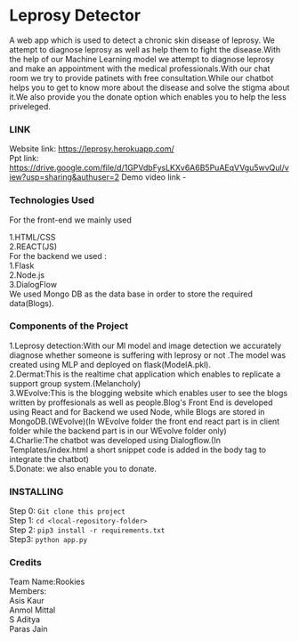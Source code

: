 # Leprosy Detector
A web app which is used to detect a chronic skin disease of leprosy. We attempt to diagnose leprosy as well as help them to fight the disease.With the help of our Machine Learning model we attempt to diagnose leprosy and make an appointment with the medical professionals.With our chat room we try to provide patinets with free consultation.While our chatbot helps you to get to know more about the disease and solve the stigma about it.We also provide you the donate option which enables you to help the less priveleged.  
### LINK
Website link: https://leprosy.herokuapp.com/ <br>
Ppt link: https://drive.google.com/file/d/1GPVdbFysLKXv6A6B5PuAEqVVgu5wvQul/view?usp=sharing&authuser=2
Demo video link - 

### Technologies Used
For the front-end we mainly used 

1.HTML/CSS<br>
2.REACT(JS)<br>
For the backend we used :<br>
1.Flask<br>
2.Node.js<br>
3.DialogFlow<br>
We used Mongo DB as the data base in order to store the required data(Blogs).
### Components of the Project
1.Leprosy detection:With our Ml model and image detection we accurately diagnose whether someone is suffering with leprosy or not .The model was created using MLP and deployed on flask(ModelA.pkl).<br>
2.Dermat:This is the realtime chat application which enables to replicate a support group system.(Melancholy)<br>
3.WEvolve:This is the blogging website which enables user to see the blogs written by proffesionals as well as people.Blog's Front End is developed using React and for Backend we used Node, while Blogs are stored in MongoDB.(WEvolve)(In WEvolve folder the front end react part is in client folder while the backend part is in our WEvolve folder only)<br>
4.Charlie:The chatbot was developed using Dialogflow.(In Templates/index.html a short snippet code is added in the body tag to integrate the chatbot)<br>
5.Donate: we also enable you to donate.
### INSTALLING
Step 0: ```Git clone this project```<br>
Step 1: ```cd <local-repository-folder>``` <br>
Step 2: ```pip3 install -r requirements.txt```<br>
Step3: ```python app.py```<br>
### Credits
Team Name:Rookies<br>
Members:<br>
Asis Kaur<br>
Anmol Mittal<br>
S Aditya<br>
Paras Jain<br>
